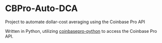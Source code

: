 # CBPro-Auto-DCA
Project to automate dollar-cost averaging using the Coinbase Pro API

Written in Python, utilizing [coinbasepro-python](https://github.com/danpaquin/coinbasepro-python) to access the Coinbase Pro API.
